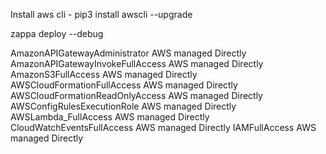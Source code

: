 Install aws cli - pip3 install awscli --upgrade

zappa deploy --debug

AmazonAPIGatewayAdministrator	AWS managed	Directly
AmazonAPIGatewayInvokeFullAccess	AWS managed	Directly
AmazonS3FullAccess	AWS managed	Directly
AWSCloudFormationFullAccess	AWS managed	Directly
AWSCloudFormationReadOnlyAccess	AWS managed	Directly
AWSConfigRulesExecutionRole	AWS managed	Directly
AWSLambda_FullAccess	AWS managed	Directly
CloudWatchEventsFullAccess	AWS managed	Directly
IAMFullAccess	AWS managed	Directly